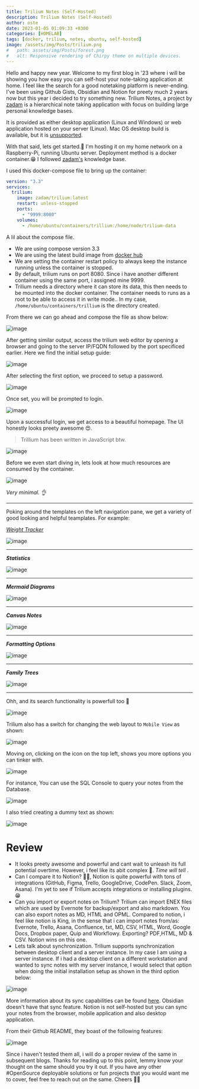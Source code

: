 ```yaml
---
title: Trilium Notes (Self-Hosted)
description: Trilium Notes (Self-Hosted)
author: oste
date: 2023-01-05 01:09:33 +0300
categories: [HOMELAB]
tags: [docker, trilium, notes, ubuntu, self-hosted]
image: /assets/img/Posts/trilium.png
#   path: assets/img/Posts/forest.png
#   alt: Responsive rendering of Chirpy theme on multiple devices.
---
```



Hello and happy new year. Welcome to my first blog in '23 where i will be showing you how easy you can self-host your note-taking application at home. I feel like the search for a good notetaking platform is never-ending. I've been using Github Gists, Obsidian and Notion for preety much 2 years now but this year i decided to try something new. Trilium Notes, a project by [zadam](https://github.com/zadam/trilium/) is a hierarchical note taking application with focus on building large personal knowledge bases.

It is provided as either desktop application (Linux and Windows) or web application hosted on your server (Linux). Mac OS desktop build is available, but it is [unsupported](https://github.com/zadam/trilium/wiki/FAQ#mac-os-support).

With that said, lets get started.🙂 I'm hosting it on my home network on a Raspberry-Pi, running Ubuntu server. Deployment method is a docker container.😁 I followed [zadam's](https://github.com/zadam/trilium/wiki/Docker-server-installation) knowledge base.

I used this docker-compose file to bring up the container:

```yaml
version: "3.3"
services:
  trilium:
    image: zadam/trilium:latest
    restart: unless-stopped
    ports:
      - "9999:8080"
    volumes:
      - /home/ubuntu/containers/trillium:/home/node/trilium-data
```

A lil about the compose file.

- We are using compose version 3.3
- We are using the latest build image from [docker hub](https://hub.docker.com/r/zadam/trilium/tags)
- We are setting the container restart policy to always keep the instance running unless the container is stopped.
- By default, trilium runs on port 8080. Since i have another different container using the same port, i assigned mine 9999.
- Trilium needs a directory where it can store its data, this then needs to be mounted into the docker container. The container needs to runs as a root to be able to access it in write mode.. In my case, `/home/ubuntu/containers/trillium` is the directory created.

From there we can go ahead and compose the file as show below:

![image](https://user-images.githubusercontent.com/58165365/210444836-24005ec2-2a9c-42b2-a215-62179790ab8c.png)

After getting similar output, access the trilium web editor by opening a browser and going to the server IP/FQDN followed by the port specificed earlier. Here we find the initial setup guide:

![image](https://user-images.githubusercontent.com/58165365/210438263-507006f5-7d75-410a-82e1-156e655dee54.png)

After selecting the first option, we proceed to setup a password.

![image](https://user-images.githubusercontent.com/58165365/210438297-06d01d18-44e4-4c58-9e67-61a88400976c.png)

Once set, you will be prompted to login.

![image](https://user-images.githubusercontent.com/58165365/210438324-163c46c4-675b-49a4-8ec6-57823195e39e.png)

Upon a successful login, we get access to a beautiful homepage. The UI honestly looks preety awesome 😍.

> Trillium has been written in JavaScript btw.

![image](https://user-images.githubusercontent.com/58165365/210438363-42ac1d9d-ec35-4abb-8c89-5974489c43f4.png)

Before we even start diving in, lets look at how much resources are consumed by the container.

![image](https://user-images.githubusercontent.com/58165365/210713664-352fb6c8-59ac-4d32-a715-54b9ecdf7d9d.png)

_Very minimal. 👌_

---

Poking around the templates on the left navigation pane, we get a variety of good looking and helpful teamplates. For example:

_[Weight Tracker](https://github.com/zadam/trilium/wiki/Weight-tracker)_

![image](https://user-images.githubusercontent.com/58165365/210438779-3332945f-56a9-442f-a7d0-d03708c953fe.png)

---

_**Statistics**_

![image](https://user-images.githubusercontent.com/58165365/210439070-ced0b3e8-407f-4687-b4db-053a6df0f5f2.png)

---

_**Mermaid Diagrams**_

![image](https://user-images.githubusercontent.com/58165365/210439430-60e0bffd-f616-4a4f-93a7-a6d5a1d24740.png)

---

_**Canvas Notes**_

![image](https://user-images.githubusercontent.com/58165365/210439531-dc4807e8-55dc-43e5-932d-e9f149b40c13.png)

---

_**Formatting Options**_

![image](https://user-images.githubusercontent.com/58165365/210439672-2f08f6bd-2c7e-42c1-848b-34678501557b.png)

---

_**Family Trees**_

![image](https://user-images.githubusercontent.com/58165365/210439965-3796c9af-4bbb-4ee0-9a1b-db091d819ccb.png)

---

Ohh, and its search functionality is powerfull too 🙌

![image](https://user-images.githubusercontent.com/58165365/210440459-53f7db98-5b05-488c-84ca-37fff0cdf0d8.png)

Trilium also has a switch for changing the web layout to `Mobile View` as shown:

![image](https://user-images.githubusercontent.com/58165365/210446150-6f0aacd1-ca0c-4f03-9a5e-8e593cfd011c.png)

Moving on, clicking on the icon on the top left, shows you more options you can tinker with.

![image](https://user-images.githubusercontent.com/58165365/210713602-7fa10d7c-4145-47e4-aeee-8492bc24e1d3.png)

For instance, You can use the SQL Console to query your notes from the Database.

![image](https://user-images.githubusercontent.com/58165365/210446194-8707f43f-709c-4de3-b11c-aeaaa51402f3.png)

I also tried creating a dummy text as shown:

![image](https://user-images.githubusercontent.com/58165365/210447633-01a3d02b-9398-4106-b458-d2e344aba79d.png)

# Review

- It looks preety awesome and powerful and cant wait to unleash its full potential overtime. However, i feel like its abit complex 🙈. _Time will tell_ .
- Can I compare it to Notion? 🙅‍♂️, Notion is quite powerful with tons of integrations (GitHub, Figma, Trello, GoogleDrive, CodePen. Slack, Zoom, Asana). I'm yet to see if Trilium accepts integrations or installing plugins.😁
- Can you import or export notes on Trilium? Trilium can import ENEX files which are used by Evernote for backup/export and also markdown. You can also export notes as MD, HTML and OPML. Compared to notion, i feel like notion is King, in the sense that i can import notes from/as: Evernote, Trello, Asana, Confluence, txt, MD, CSV, HTML, Word, Google Docs, Dropbox paper, Quip and Workflowy. Exporting? PDF,HTML, MD & CSV. Notion wins on this one.
- Lets talk about synchronization. Trilium supports synchronization between desktop client and a server instance. In my case I am using a server instance. If i had a desktop client on a different workstation and wanted to sync notes with my server instance, I would select that option when doing the initial installation setup as shown in the third option below:

![image](https://user-images.githubusercontent.com/58165365/210438263-507006f5-7d75-410a-82e1-156e655dee54.png)

More information about its sync capabilities can be found [here](https://github.com/zadam/trilium/wiki/Synchronization). Obsidian doesn't have that sync feature. Notion is not self-hosted but you can sync your notes from the browser, mobile application and also desktop application.

From their Github README, they boast of the following features:

![image](https://user-images.githubusercontent.com/58165365/210756687-9752ad56-c213-49f4-84ad-6e7578b43c0d.png)

Since i haven't tested them all, i will do a proper review of the same in subsequent blogs. Thanks for reading up to this point, lemmy know your thought on the same should you try it out. If you have any other #OpenSource deployable solutions or fun projects that you would want me to cover, feel free to reach out on the same. Cheers ✌🏼
